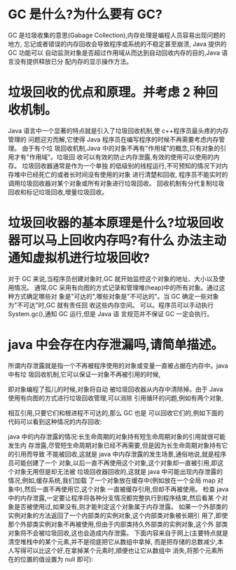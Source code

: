 # GC 是什么?为什么要有 GC?


GC 是垃圾收集的意思(Gabage Collection),内存处理是编程人员容易出现问题的地方, 忘记或者错误的内存回收会导致程序或系统的不稳定甚至崩溃,
Java 提供的 GC 功能可以 自动监测对象是否超过作用域从而达到自动回收内存的目的,Java 语言没有提供释放已分 配内存的显示操作方法。


# 垃圾回收的优点和原理。并考虑 2 种回收机制。
Java 语言中一个显著的特点就是引入了垃圾回收机制,使 c++程序员最头疼的内存管理的 问题迎刃而解,它使得 Java 程序员在编写程序的时候不再需要考虑内存管理。
由于有个垃 圾回收机制,Java 中的对象不再有"作用域"的概念,只有对象的引用才有"作用域"。垃圾回 收可以有效的防止内存泄露,有效的使用可以使用的内存。
垃圾回收器通常是作为一个单独 的低级别的线程运行,不可预知的情况下对内存堆中已经死亡的或者长时间没有使用的对象 进行清楚和回收,
程序员不能实时的调用垃圾回收器对某个对象或所有对象进行垃圾回收。 回收机制有分代复制垃圾回收和标记垃圾回收,增量垃圾回收。



# 垃圾回收器的基本原理是什么?垃圾回收器可以马上回收内存吗?有什么 办法主动通知虚拟机进行垃圾回收?

对于 GC 来说,当程序员创建对象时,GC 就开始监控这个对象的地址、大小以及使用情况。 通常,GC 采用有向图的方式记录和管理堆(heap)中的所有对象。通过这种方式确定哪些对
象是"可达的",哪些对象是"不可达的"。当 GC 确定一些对象为"不可达"时,GC 就有责任回 收这些内存空间。
可以。程序员可以手动执行 System.gc(),通知 GC 运行,但是 Java 语 言规范并不保证 GC 一定会执行。






# java 中会存在内存泄漏吗,请简单描述。

所谓内存泄露就是指一个不再被程序使用的对象或变量一直被占据在内存中。java 中有垃 圾回收机制,它可以保证一对象不再被引用的时候,

即对象编程了孤儿的时候,对象将自动 被垃圾回收器从内存中清除掉。由于 Java 使用有向图的方式进行垃圾回收管理,可以消除 引用循环的问题,例如有两个对象,

相互引用,只要它们和根进程不可达的,那么 GC 也是 可以回收它们的,例如下面的代码可以看到这种情况的内存回收:



java 中的内存泄露的情况:长生命周期的对象持有短生命周期对象的引用就很可能发生内 存泄露,尽管短生命周期对象已经不再需要,但是因为长生命周期对象持有它的引用而导致 不能被回收,这就是 java 中内存泄露的发生场景,通俗地说,就是程序员可能创建了一个 对象,以后一直不再使用这个对象,这个对象却一直被引用,即这个对象无用但是却无法被 垃圾回收器回收的,这就是 java 中可能出现内存泄露的情况,例如,缓存系统,我们加载 了一个对象放在缓存中(例如放在一个全局 map 对象中),然后一直不再使用它,这个对象 一直被缓存引用,但却不再被使用。
检查 java 中的内存泄露,一定要让程序将各种分支情况都完整执行到程序结束,然后看某 个对象是否被使用过,如果没有,则才能判定这个对象属于内存泄露。
如果一个外部类的实例对象的方法返回了一个内部类的实例对象,这个内部类对象被长期引 用了,即使那个外部类实例对象不再被使用,但由于内部类持久外部类的实例对象,这个外 部类对象将不会被垃圾回收,这也会造成内存泄露。
下面内容来自于网上(主要特点就是清空堆栈中的某个元素,并不是彻底把它从数组中拿掉, 而是把存储的总数减少,本人写得可以比这个好,在拿掉某个元素时,顺便也让它从数组中 消失,将那个元素所在的位置的值设置为 null 即可):



